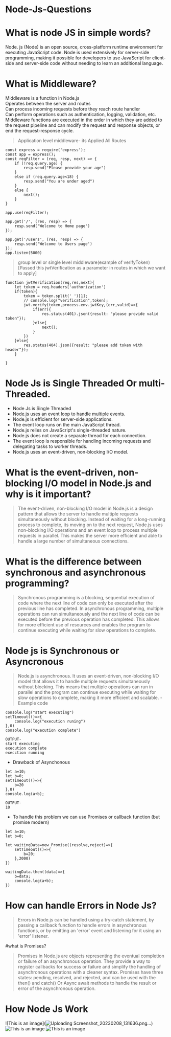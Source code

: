 # Node-Js-Questions
# What is node JS in simple words?
Node. js (Node) is an open source, cross-platform runtime environment for executing JavaScript code. Node is used extensively for server-side programming, making it possible for developers to use JavaScript for client-side and server-side code without needing to learn an additional language.

# What is Middleware?
Middleware is a function in Node.js <br/>
Operates between the server and routes<br/>
Can process incoming requests before they reach route handler<br/>
Can perform operations such as authentication, logging, validation, etc.<br/>
Middleware functions are executed in the order in which they are added to the request pipeline and can modify the request and response objects, or end the request-response cycle.

>Application level middleware- its Applied All Routes
```
const express = require('express');
const app = express();
const reqFilter = (req, resp, next) => {
    if (!req.query.age) {
        resp.send("Please provide your age")
    }
    else if (req.query.age<18) {
        resp.send("You are under aged")
    }
    else {
        next();
    }
}

app.use(reqFilter);

app.get('/', (res, resp) => {
    resp.send('Welcome to Home page')
});

app.get('/users', (res, resp) => {
    resp.send('Welcome to Users page')
});
app.listen(5000)
```
>group level or single level middleware(example of verifyToken)[Passed this jwtVerification as a parameter in routes in which we want to apply] 
```
function jwtVerification(req,res,next){
    let token = req.headers['authorization']
    if(token){
        token = token.split(' ')[1];
        // console.log("verification",token);
        jwt.verify(token,process.env.jwtKey,(err,valid)=>{
            if(err){
                res.status(401).json({result: "please provide valid token"});
            }else{
                next();
            }
        })
    }else{
        res.status(404).json({result: "please add token with header"});
    }
    
}
```
# Node Js is Single Threaded Or multi-Threaded.
* Node Js is Single Threaded
* Node.js uses an event loop to handle multiple events.
* Node.js is efficient for server-side applications.
* The event loop runs on the main JavaScript thread.
* Node.js relies on JavaScript's single-threaded nature.
* Node.js does not create a separate thread for each connection.
* The event loop is responsible for handling incoming requests and delegating tasks to worker threads.
* Node.js uses an event-driven, non-blocking I/O model.

# What is the event-driven, non-blocking I/O model in Node.js and why is it important?
>The event-driven, non-blocking I/O model in Node.js is a design pattern that allows the server to handle multiple requests simultaneously without blocking. Instead of waiting for a long-running process to complete, its moving on to the next request, Node.js uses non-blocking I/O operations and an event loop to process multiple requests in parallel. This makes the server more efficient and able to handle a large number of simultaneous connections.

# What is the difference between synchronous and asynchronous programming?
>Synchronous programming is a blocking, sequential execution of code where the next line of code can only be executed after the previous line has completed. In asynchronous programming, multiple operations can run simultaneously and the next line of code can be executed before the previous operation has completed. This allows for more efficient use of resources and enables the program to continue executing while waiting for slow operations to complete.

# Node js is Synchronous or Asyncronous
>Node.js is asynchronous. It uses an event-driven, non-blocking I/O model that allows it to handle multiple requests simultaneously without blocking. This means that multiple operations can run in parallel and the program can continue executing while waiting for slow operations to complete, making it more efficient and scalable.
-Example code
```
console.log("start executing")      
setTimeout(()=>{
    console.log("execution runing")
},0)
console.log("execution complete")

OUTPUT-
start executing
execution complete
execction running
```
- Drawback of Asynchonous
```
let a=10;
let b=0;
setTimeout(()=>{
    b=20
},0)
console.log(a+b);

OUTPUT-
10
```
- To handle this problem we can use Promises or callback function (but promise modern)
```
let a=10;
let b=0;

let waitingData=new Promise((resolve,reject)=>{
    setTimeout(()=>{
        b=20;
    },2000)
})

waitingData.then((data)=>{
    b=data;
    console.log(a+b);
})
```

# How can handle Errors in Node Js?
>Errors in Node.js can be handled using a try-catch statement, by passing a callback function to handle errors in asynchronous functions, or by emitting an 'error' event and listening for it using an 'error' listener. 

#what is Promises?
>Promises in Node.js are objects representing the eventual completion or failure of an asynchronous operation. They provide a way to register callbacks for success or failure and simplify the handling of asynchronous operations with a cleaner syntax. Promises have three states: pending, resolved, and rejected, and can be used with the then() and catch() Or Async await methods to handle the result or error of the asynchronous operation.

# How Node Js Work
![This is an image](![Uploading Screenshot_20230208_131636.png…]())
![This is an image](<img width="648" alt="Screenshot_20230208_131708" src="https://user-images.githubusercontent.com/106628860/217467738-cecb1f44-915c-49f2-930a-26bdf64b3ea3.png">
)
![This is an image](<img width="679" alt="Screenshot_20230208_131600" src="https://user-images.githubusercontent.com/106628860/217467889-5cd213f5-a153-45d3-b430-64788dd22821.png">)
